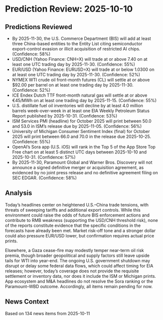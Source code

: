# Prediction Review: 2025-10-10

## Predictions Reviewed

- By 2025-11-30, the U.S. Commerce Department (BIS) will add at least three China-based entities to the Entity List citing semiconductor export-control evasion or illicit acquisition of restricted AI chips. (Confidence: 58%)
- USD/CNH (Yahoo Finance: CNH=X) will trade at or above 7.40 on at least one UTC trading day by 2025-11-30. (Confidence: 55%)
- EUR/USD (Yahoo Finance: EURUSD=X) will trade at or below 1.0300 on at least one UTC trading day by 2025-11-30. (Confidence: 52%)
- NYMEX WTI crude oil front-month futures (CL) will settle at or above $92.00 per barrel on at least one trading day by 2025-11-30. (Confidence: 52%)
- ICE Endex Dutch TTF front-month natural gas will settle at or above €45/MWh on at least one trading day by 2025-11-15. (Confidence: 55%)
- U.S. distillate fuel oil inventories will decline by at least 4.0 million barrels week-over-week in at least one EIA Weekly Petroleum Status Report published by 2025-10-31. (Confidence: 53%)
- ISM Services PMI (headline) for October 2025 will print between 50.0 and 53.0 in ISM’s release due by 2025-11-05. (Confidence: 56%)
- University of Michigan Consumer Sentiment Index (final) for October 2025 will print between 66.0 and 70.0 in the release due 2025-10-25. (Confidence: 55%)
- OpenAI’s Sora app (U.S. iOS) will rank in the Top 5 of the App Store Top Free chart on at least 5 distinct UTC days between 2025-10-10 and 2025-10-31. (Confidence: 57%)
- By 2025-11-30, Paramount Global and Warner Bros. Discovery will not announce a signed definitive merger or acquisition agreement, as evidenced by no joint press release and no definitive agreement filing on SEC EDGAR. (Confidence: 58%)

## Analysis

Today’s headlines center on heightened U.S.–China trade tensions, with threats of sweeping tariffs and additional export controls. While this environment could raise the odds of future BIS enforcement actions and contribute to RMB weakness (supporting the USD/CNH threshold risk), none of the reports constitute evidence that the specific conditions in the forecasts have already been met. Market risk-off tone and a stronger dollar could also pressure EUR/USD lower, but confirmation requires actual price prints.

Elsewhere, a Gaza cease-fire may modestly temper near-term oil risk premia, though broader geopolitical and supply factors still leave upside tails for WTI into year-end. The ongoing U.S. government shutdown may disrupt or delay some federal data flows, which could affect timing for EIA releases; however, today’s coverage does not provide the requisite settlement or inventory data, nor does it include the ISM or Michigan prints. App ecosystem and M&A headlines do not resolve the Sora ranking or the Paramount–WBD outcome. Accordingly, all items remain pending for now.

## News Context

Based on 134 news items from 2025-10-11
